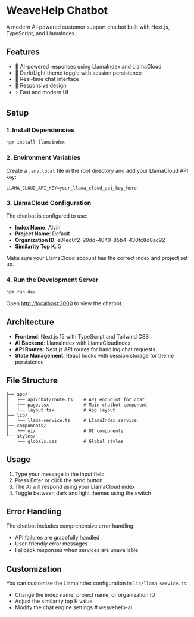# WeaveHelp Chatbot

A modern AI-powered customer support chatbot built with Next.js, TypeScript, and LlamaIndex.

## Features

- 🤖 AI-powered responses using LlamaIndex and LlamaCloud
- 🌙 Dark/Light theme toggle with session persistence
- 💬 Real-time chat interface
- 📱 Responsive design
- ⚡ Fast and modern UI

## Setup

### 1. Install Dependencies

```bash
npm install llamaindex
```

### 2. Environment Variables

Create a `.env.local` file in the root directory and add your LlamaCloud API key:

```env
LLAMA_CLOUD_API_KEY=your_llama_cloud_api_key_here
```

### 3. LlamaCloud Configuration

The chatbot is configured to use:
- **Index Name**: Alvin
- **Project Name**: Default
- **Organization ID**: e01ec0f2-99dd-4049-85b4-430fc8d8ac92
- **Similarity Top K**: 5

Make sure your LlamaCloud account has the correct index and project set up.

### 4. Run the Development Server

```bash
npm run dev
```

Open [http://localhost:3000](http://localhost:3000) to view the chatbot.

## Architecture

- **Frontend**: Next.js 15 with TypeScript and Tailwind CSS
- **AI Backend**: LlamaIndex with LlamaCloudIndex
- **API Routes**: Next.js API routes for handling chat requests
- **State Management**: React hooks with session storage for theme persistence

## File Structure

```
├── app/
│   ├── api/chat/route.ts    # API endpoint for chat
│   ├── page.tsx             # Main chatbot component
│   └── layout.tsx           # App layout
├── lib/
│   └── llama-service.ts     # LlamaIndex service
├── components/
│   └── ui/                  # UI components
└── styles/
    └── globals.css          # Global styles
```

## Usage

1. Type your message in the input field
2. Press Enter or click the send button
3. The AI will respond using your LlamaCloud index
4. Toggle between dark and light themes using the switch

## Error Handling

The chatbot includes comprehensive error handling:
- API failures are gracefully handled
- User-friendly error messages
- Fallback responses when services are unavailable

## Customization

You can customize the LlamaIndex configuration in `lib/llama-service.ts`:
- Change the index name, project name, or organization ID
- Adjust the similarity top K value
- Modify the chat engine settings # weavehelp-ai
